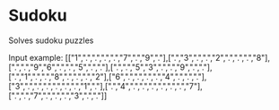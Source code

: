 # Sudoku
Solves sudoku puzzles

Input example:
[["1",".",".",".",".","7",".","9","."],[".","3",".",".","2",".",".",".","8"],[".",".","9","6",".",".","5",".","."],[".",".","5","3",".",".","9",".","."],[".","1",".",".","8",".",".",".","2"],["6",".",".",".",".","4",".",".","."],["3",".",".",".",".",".",".","1","."],[".","4",".",".",".",".",".",".","7"],[".",".","7",".",".",".","3",".","."]]
